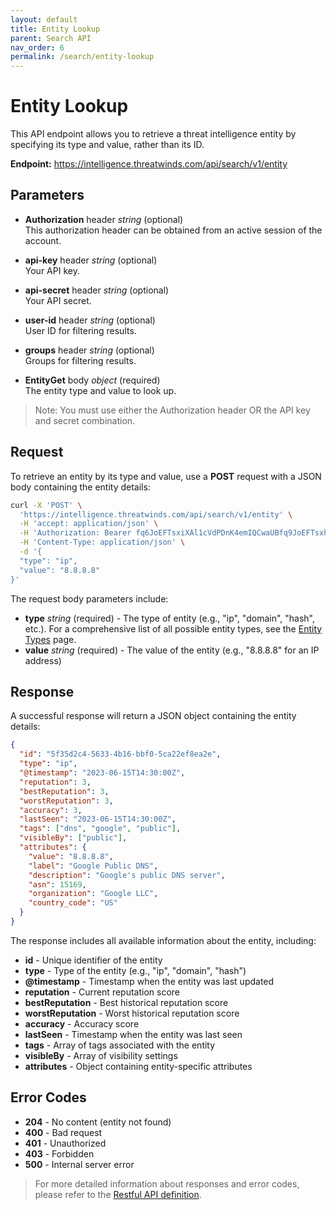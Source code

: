 ```yaml
---
layout: default
title: Entity Lookup
parent: Search API
nav_order: 6
permalink: /search/entity-lookup
---
```


# Entity Lookup

This API endpoint allows you to retrieve a threat intelligence entity by specifying its type and value, rather than its ID.

**Endpoint:** https://intelligence.threatwinds.com/api/search/v1/entity

## Parameters

* **Authorization** header _string_ (optional)  
  This authorization header can be obtained from an active session of the account.

* **api-key** header _string_ (optional)  
  Your API key.

* **api-secret** header _string_ (optional)  
  Your API secret.

* **user-id** header _string_ (optional)  
  User ID for filtering results.

* **groups** header _string_ (optional)  
  Groups for filtering results.

* **EntityGet** body _object_ (required)  
  The entity type and value to look up.

> Note: You must use either the Authorization header OR the API key and secret combination.

## Request

To retrieve an entity by its type and value, use a **POST** request with a JSON body containing the entity details:

```bash
curl -X 'POST' \
  'https://intelligence.threatwinds.com/api/search/v1/entity' \
  -H 'accept: application/json' \
  -H 'Authorization: Bearer fq6JoEFTsxiXAl1cVdPDnK4emIQCwaUBfq9JoEFTsxhXAl1cVxPDnK4emIQCwaUB' \
  -H 'Content-Type: application/json' \
  -d '{
  "type": "ip",
  "value": "8.8.8.8"
}'
```

The request body parameters include:

* **type** _string_ (required) - The type of entity (e.g., "ip", "domain", "hash", etc.). For a comprehensive list of all possible entity types, see the [Entity Types](/search/entity-types) page.
* **value** _string_ (required) - The value of the entity (e.g., "8.8.8.8" for an IP address)

## Response

A successful response will return a JSON object containing the entity details:

```json
{
  "id": "5f35d2c4-5633-4b16-bbf0-5ca22ef8ea2e",
  "type": "ip",
  "@timestamp": "2023-06-15T14:30:00Z",
  "reputation": 3,
  "bestReputation": 3,
  "worstReputation": 3,
  "accuracy": 3,
  "lastSeen": "2023-06-15T14:30:00Z",
  "tags": ["dns", "google", "public"],
  "visibleBy": ["public"],
  "attributes": {
    "value": "8.8.8.8",
    "label": "Google Public DNS",
    "description": "Google's public DNS server",
    "asn": 15169,
    "organization": "Google LLC",
    "country_code": "US"
  }
}
```

The response includes all available information about the entity, including:

* **id** - Unique identifier of the entity
* **type** - Type of the entity (e.g., "ip", "domain", "hash")
* **@timestamp** - Timestamp when the entity was last updated
* **reputation** - Current reputation score
* **bestReputation** - Best historical reputation score
* **worstReputation** - Worst historical reputation score
* **accuracy** - Accuracy score
* **lastSeen** - Timestamp when the entity was last seen
* **tags** - Array of tags associated with the entity
* **visibleBy** - Array of visibility settings
* **attributes** - Object containing entity-specific attributes

## Error Codes

* **204** - No content (entity not found)
* **400** - Bad request
* **401** - Unauthorized
* **403** - Forbidden
* **500** - Internal server error

> For more detailed information about responses and error codes, please refer to the [Restful API definition](https://intelligence.threatwinds.com/api/search/v1/swagger/index.html).
